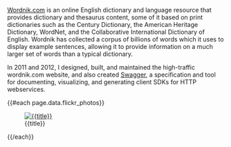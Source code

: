 <!--
title: Wordnik
location: San Mateo, CA
description: A home for all the words
position: Neolexicographer
website: http://wordnik.com
keywords: [language, reference, English, Ruby]
start: 2011-01-01
end: 2012-04-15
-->


[Wordnik.com](http://wordnik.com) is an online English dictionary and language resource that provides dictionary and thesaurus content, some of it based on print dictionaries such as the Century Dictionary, the American Heritage Dictionary, WordNet, and the Collaborative International Dictionary of English. Wordnik has collected a corpus of billions of words which it uses to display example sentences, allowing it to provide information on a much larger set of words than a typical dictionary.

In 2011 and 2012, I designed, built, and maintained the high-traffic wordnik.com website, and also created [Swagger](/projects/swagger), a specification and tool for documenting, visualizing, and generating client SDKs for HTTP webservices.

{{#each page.data.flickr_photos}}
  <figure>
    <a href="{{url}}" title={{title}}>
      <img src="{{sizes.large.source}}" alt="{{title}}" />
    </a>
    <figcaption>{{title}}</figcaption>
  </figure>
{{/each}}
